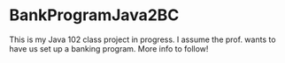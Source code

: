# BankProgramJava2BC

This is my Java 102 class project in progress. I assume the prof. wants to
have us set up a banking program. More info to follow!
